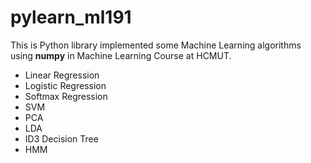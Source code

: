 # pylearn_ml191

This is Python library implemented some Machine Learning algorithms using **numpy** in Machine Learning Course at HCMUT. 

 - Linear Regression 
 - Logistic Regression 
 - Softmax Regression 
 - SVM 
 - PCA
 - LDA 
 - ID3 Decision Tree
 - HMM 
